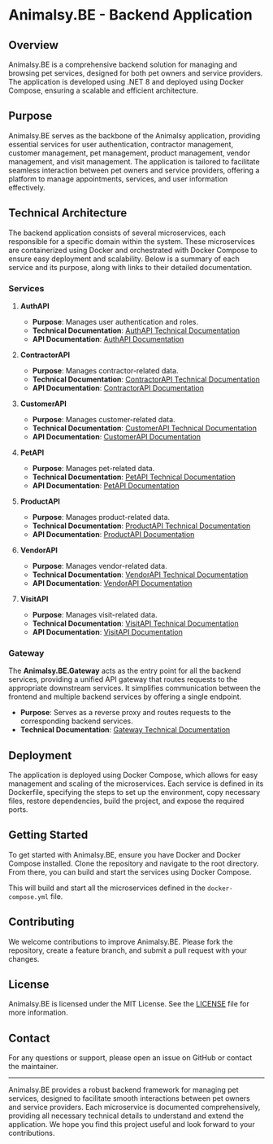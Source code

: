 # Animalsy.BE - Backend Application

## Overview

Animalsy.BE is a comprehensive backend solution for managing and browsing pet services, designed for both pet owners and service providers. The application is developed using .NET 8 and deployed using Docker Compose, ensuring a scalable and efficient architecture.

## Purpose

Animalsy.BE serves as the backbone of the Animalsy application, providing essential services for user authentication, contractor management, customer management, pet management, product management, vendor management, and visit management. The application is tailored to facilitate seamless interaction between pet owners and service providers, offering a platform to manage appointments, services, and user information effectively.

## Technical Architecture

The backend application consists of several microservices, each responsible for a specific domain within the system. These microservices are containerized using Docker and orchestrated with Docker Compose to ensure easy deployment and scalability. Below is a summary of each service and its purpose, along with links to their detailed documentation.

### Services

1. **AuthAPI**
   - **Purpose**: Manages user authentication and roles.
   - **Technical Documentation**: [AuthAPI Technical Documentation](./Animalsy.BE.Services.AuthAPI/Documentation/Technical.md)
   - **API Documentation**: [AuthAPI Documentation](./Animalsy.BE.Services.AuthAPI/Documentation/README.md)

2. **ContractorAPI**
   - **Purpose**: Manages contractor-related data.
   - **Technical Documentation**: [ContractorAPI Technical Documentation](./Animalsy.BE.Services.ContractorAPI/Documentation/Technical.md)
   - **API Documentation**: [ContractorAPI Documentation](./Animalsy.BE.Services.ContractorAPI/Documentation/README.md)

3. **CustomerAPI**
   - **Purpose**: Manages customer-related data.
   - **Technical Documentation**: [CustomerAPI Technical Documentation](./Animalsy.BE.Services.CustomerAPI/Documentation/Technical.md)
   - **API Documentation**: [CustomerAPI Documentation](./Animalsy.BE.Services.CustomerAPI/Documentation/README.md)

4. **PetAPI**
   - **Purpose**: Manages pet-related data.
   - **Technical Documentation**: [PetAPI Technical Documentation](./Animalsy.BE.Services.PetAPI/Documentation/Technical.md)
   - **API Documentation**: [PetAPI Documentation](./Animalsy.BE.Services.PetAPI/Documentation/README.md)

5. **ProductAPI**
   - **Purpose**: Manages product-related data.
   - **Technical Documentation**: [ProductAPI Technical Documentation](./Animalsy.BE.Services.ProductAPI/Documentation/Technical.md)
   - **API Documentation**: [ProductAPI Documentation](./Animalsy.BE.Services.ProductAPI/Documentation/README.md)

6. **VendorAPI**
   - **Purpose**: Manages vendor-related data.
   - **Technical Documentation**: [VendorAPI Technical Documentation](./Animalsy.BE.Services.VendorAPI/Documentation/Technical.md)
   - **API Documentation**: [VendorAPI Documentation](./Animalsy.BE.Services.VendorAPI/Documentation/README.md)

7. **VisitAPI**
   - **Purpose**: Manages visit-related data.
   - **Technical Documentation**: [VisitAPI Technical Documentation](./Animalsy.BE.Services.VisitAPI/Documentation/Technical.md)
   - **API Documentation**: [VisitAPI Documentation](./Animalsy.BE.Services.VisitAPI/Documentation/README.md)

### Gateway

The **Animalsy.BE.Gateway** acts as the entry point for all the backend services, providing a unified API gateway that routes requests to the appropriate downstream services. It simplifies communication between the frontend and multiple backend services by offering a single endpoint.

- **Purpose**: Serves as a reverse proxy and routes requests to the corresponding backend services.
- **Technical Documentation**: [Gateway Technical Documentation](./Animalsy.BE.Gateway/Documentation/Technical.md)

## Deployment

The application is deployed using Docker Compose, which allows for easy management and scaling of the microservices. Each service is defined in its Dockerfile, specifying the steps to set up the environment, copy necessary files, restore dependencies, build the project, and expose the required ports.

## Getting Started

To get started with Animalsy.BE, ensure you have Docker and Docker Compose installed. Clone the repository and navigate to the root directory. From there, you can build and start the services using Docker Compose.

This will build and start all the microservices defined in the `docker-compose.yml` file.

## Contributing

We welcome contributions to improve Animalsy.BE. Please fork the repository, create a feature branch, and submit a pull request with your changes.

## License

Animalsy.BE is licensed under the MIT License. See the [LICENSE](./LICENSE) file for more information.

## Contact

For any questions or support, please open an issue on GitHub or contact the maintainer.

---

Animalsy.BE provides a robust backend framework for managing pet services, designed to facilitate smooth interactions between pet owners and service providers. Each microservice is documented comprehensively, providing all necessary technical details to understand and extend the application. We hope you find this project useful and look forward to your contributions.
